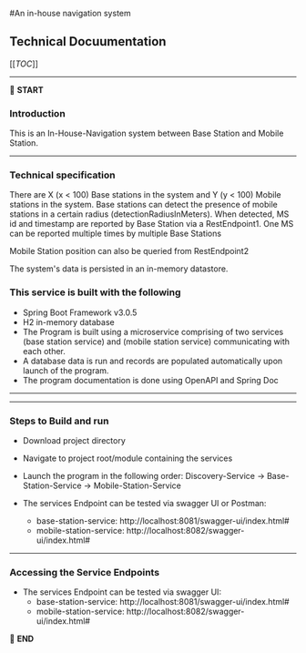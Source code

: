 #An in-house navigation system


## Technical Docuumentation

[[_TOC_]]

---

:scroll: **START**

### Introduction

This is an In-House-Navigation system between Base Station and Mobile Station.


---

### Technical specification
There are X (x < 100) Base stations in the system and Y (y < 100) Mobile stations in the system.
Base stations can detect the presence of mobile stations in a certain radius
(detectionRadiusInMeters). When detected, MS id and timestamp are reported by Base Station via a RestEndpoint1. One MS can be reported multiple times by multiple Base Stations

Mobile Station position  can also be queried from RestEndpoint2

The system's data is persisted in an in-memory datastore.


### This service is built with the following

- Spring Boot Framework v3.0.5
- H2 in-memory database
- The Program is built using a microservice comprising of two services (base station service) and (mobile station service) communicating with each other.
- A database data is run and records are populated automatically upon launch of the program.
- The program documentation is done using OpenAPI and Spring Doc
---


---

### Steps to Build and run

- Download project directory
- Navigate to project root/module containing the services
- Launch the program in the following order: Discovery-Service -> Base-Station-Service -> Mobile-Station-Service

- The services Endpoint can be tested via swagger UI or Postman:
    - base-station-service: http://localhost:8081/swagger-ui/index.html#
    - mobile-station-service: http://localhost:8082/swagger-ui/index.html#


---

### Accessing the Service Endpoints
- The services Endpoint can be tested via swagger UI:
    - base-station-service: http://localhost:8081/swagger-ui/index.html#
    - mobile-station-service: http://localhost:8082/swagger-ui/index.html#
    



:scroll: **END**
